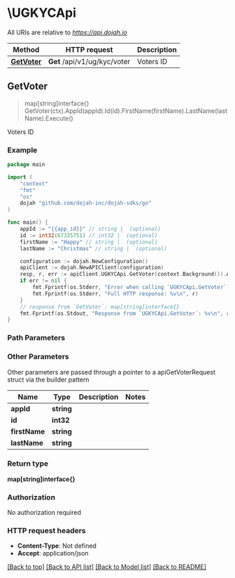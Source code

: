 # \UGKYCApi

All URIs are relative to *https://api.dojah.io*

Method | HTTP request | Description
------------- | ------------- | -------------
[**GetVoter**](UGKYCApi.md#GetVoter) | **Get** /api/v1/ug/kyc/voter | Voters ID



## GetVoter

> map[string]interface{} GetVoter(ctx).AppId(appId).Id(id).FirstName(firstName).LastName(lastName).Execute()

Voters ID

### Example

```go
package main

import (
    "context"
    "fmt"
    "os"
    dojah "github.com/dojah-inc/dojah-sdks/go"
)

func main() {
    appId := "{{app_id}}" // string |  (optional)
    id := int32(67335751) // int32 |  (optional)
    firstName := "Happy" // string |  (optional)
    lastName := "Christmas" // string |  (optional)

    configuration := dojah.NewConfiguration()
    apiClient := dojah.NewAPIClient(configuration)
    resp, r, err := apiClient.UGKYCApi.GetVoter(context.Background()).AppId(appId).Id(id).FirstName(firstName).LastName(lastName).Execute()
    if err != nil {
        fmt.Fprintf(os.Stderr, "Error when calling `UGKYCApi.GetVoter``: %v\n", err)
        fmt.Fprintf(os.Stderr, "Full HTTP response: %v\n", r)
    }
    // response from `GetVoter`: map[string]interface{}
    fmt.Fprintf(os.Stdout, "Response from `UGKYCApi.GetVoter`: %v\n", resp)
}
```

### Path Parameters



### Other Parameters

Other parameters are passed through a pointer to a apiGetVoterRequest struct via the builder pattern


Name | Type | Description  | Notes
------------- | ------------- | ------------- | -------------
 **appId** | **string** |  | 
 **id** | **int32** |  | 
 **firstName** | **string** |  | 
 **lastName** | **string** |  | 

### Return type

**map[string]interface{}**

### Authorization

No authorization required

### HTTP request headers

- **Content-Type**: Not defined
- **Accept**: application/json

[[Back to top]](#) [[Back to API list]](../README.md#documentation-for-api-endpoints)
[[Back to Model list]](../README.md#documentation-for-models)
[[Back to README]](../README.md)

